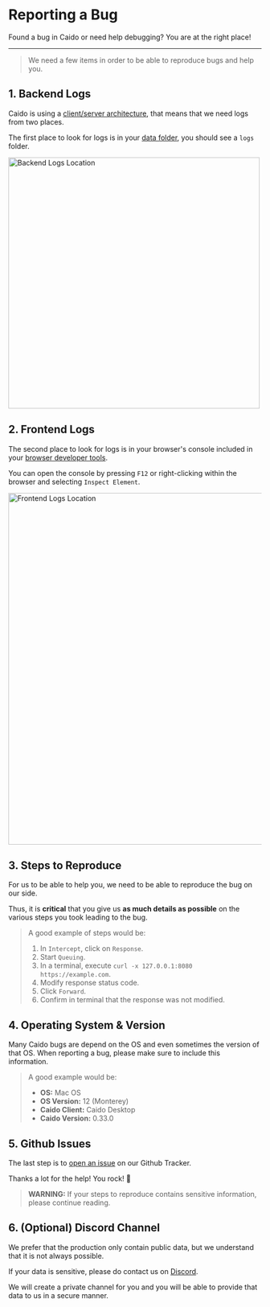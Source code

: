 # Reporting a Bug

Found a bug in Caido or need help debugging? You are at the right place!

---

> We need a few items in order to be able to reproduce bugs and help you.

## 1. Backend Logs

Caido is using a [client/server architecture](/concepts/essentials/instances.md), that means that we need logs from two places.

The first place to look for logs is in your [data folder](/reference/configuration/data_location.md), you should see a `logs` folder.

<img width="500" alt="Backend Logs Location" src="/_images/backend_logs.png" center/>

## 2. Frontend Logs

The second place to look for logs is in your browser's console included in your [browser developer tools](https://developer.mozilla.org/en-US/docs/Learn/Common_questions/Tools_and_setup/What_are_browser_developer_tools).

You can open the console by pressing `F12` or right-clicking within the browser and selecting `Inspect Element`.

<img width="700" alt="Frontend Logs Location" src="/_images/frontend_logs.png" center/>

## 3. Steps to Reproduce

For us to be able to help you, we need to be able to reproduce the bug on our side.

Thus, it is **critical** that you give us **as much details as possible** on the various steps you took leading to the bug.

> A good example of steps would be:
>
> 1. In `Intercept`, click on `Response`.
> 2. Start `Queuing`.
> 3. In a terminal, execute `curl -x 127.0.0.1:8080 https://example.com`.
> 4. Modify response status code.
> 5. Click `Forward`.
> 6. Confirm in terminal that the response was not modified.

## 4. Operating System & Version

Many Caido bugs are depend on the OS and even sometimes the version of that OS.
When reporting a bug, please make sure to include this information.

> A good example would be:
>
> - **OS:** Mac OS
> - **OS Version:** 12 (Monterey)
> - **Caido Client:** Caido Desktop
> - **Caido Version:** 0.33.0

## 5. Github Issues

The last step is to [open an issue](https://github.com/caido/caido/issues/new?assignees=&labels=&projects=&template=bug.md&title=) on our Github Tracker.

Thanks a lot for the help! You rock! 🤘

> **WARNING:** If your steps to reproduce contains sensitive information, please continue reading.

## 6. (Optional) Discord Channel

We prefer that the production only contain public data, but we understand that it is not always possible.

If your data is sensitive, please do contact us on [Discord](https://links.caido.io/www-discord).

We will create a private channel for you and you will be able to provide that data to us in a secure manner.
